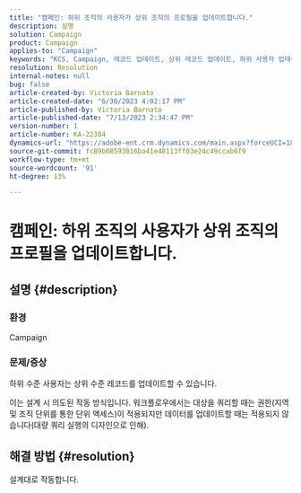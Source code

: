 ```yaml
---
title: "캠페인: 하위 조직의 사용자가 상위 조직의 프로필을 업데이트합니다."
description: 설명
solution: Campaign
product: Campaign
applies-to: "Campaign"
keywords: "KCS, Campaign, 레코드 업데이트, 상위 레코드 업데이트, 하위 사용자 업데이트 상위 레코드"
resolution: Resolution
internal-notes: null
bug: false
article-created-by: Victoria Barnato
article-created-date: "6/30/2023 4:02:17 PM"
article-published-by: Victoria Barnato
article-published-date: "7/13/2023 2:34:47 PM"
version-number: 1
article-number: KA-22384
dynamics-url: "https://adobe-ent.crm.dynamics.com/main.aspx?forceUCI=1&pagetype=entityrecord&etn=knowledgearticle&id=6d471d75-5f17-ee11-8f6e-6045bd006b3d"
source-git-commit: fc89b08593016ba41e48113ff03e24c49ccab6f9
workflow-type: tm+mt
source-wordcount: '91'
ht-degree: 13%

---
```


# 캠페인: 하위 조직의 사용자가 상위 조직의 프로필을 업데이트합니다.

## 설명 {#description}


### 환경

Campaign

### 문제/증상

하위 수준 사용자는 상위 수준 레코드를 업데이트할 수 있습니다.

이는 설계 시 의도된 작동 방식입니다. 워크플로우에서는 대상을 쿼리할 때는 권한(지역 및 조직 단위를 통한 단위 액세스)이 적용되지만 데이터를 업데이트할 때는 적용되지 않습니다(대량 쿼리 실행의 디자인으로 인해).


## 해결 방법 {#resolution}


설계대로 작동합니다.
